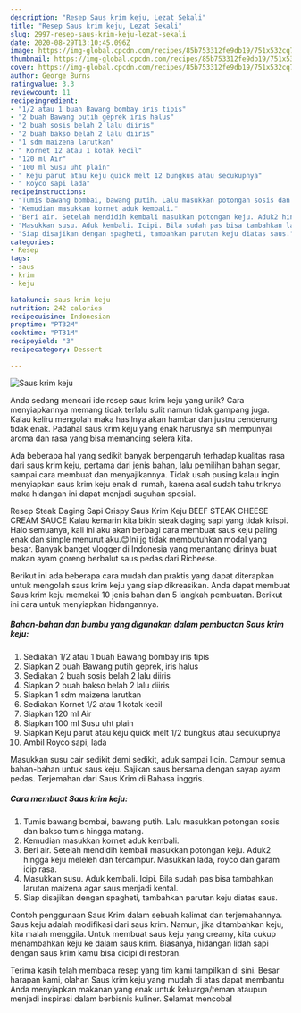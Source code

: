 ```yaml
---
description: "Resep Saus krim keju, Lezat Sekali"
title: "Resep Saus krim keju, Lezat Sekali"
slug: 2997-resep-saus-krim-keju-lezat-sekali
date: 2020-08-29T13:10:45.096Z
image: https://img-global.cpcdn.com/recipes/85b753312fe9db19/751x532cq70/saus-krim-keju-foto-resep-utama.jpg
thumbnail: https://img-global.cpcdn.com/recipes/85b753312fe9db19/751x532cq70/saus-krim-keju-foto-resep-utama.jpg
cover: https://img-global.cpcdn.com/recipes/85b753312fe9db19/751x532cq70/saus-krim-keju-foto-resep-utama.jpg
author: George Burns
ratingvalue: 3.3
reviewcount: 11
recipeingredient:
- "1/2 atau 1 buah Bawang bombay iris tipis"
- "2 buah Bawang putih geprek iris halus"
- "2 buah sosis belah 2 lalu diiris"
- "2 buah bakso belah 2 lalu diiris"
- "1 sdm maizena larutkan"
- " Kornet 12 atau 1 kotak kecil"
- "120 ml Air"
- "100 ml Susu uht plain"
- " Keju parut atau keju quick melt 12 bungkus atau secukupnya"
- " Royco sapi lada"
recipeinstructions:
- "Tumis bawang bombai, bawang putih. Lalu masukkan potongan sosis dan bakso tumis hingga matang."
- "Kemudian masukkan kornet aduk kembali."
- "Beri air. Setelah mendidih kembali masukkan potongan keju. Aduk2 hingga keju meleleh dan tercampur. Masukkan lada, royco dan garam icip rasa."
- "Masukkan susu. Aduk kembali. Icipi. Bila sudah pas bisa tambahkan larutan maizena agar saus menjadi kental."
- "Siap disajikan dengan spagheti, tambahkan parutan keju diatas saus."
categories:
- Resep
tags:
- saus
- krim
- keju

katakunci: saus krim keju 
nutrition: 242 calories
recipecuisine: Indonesian
preptime: "PT32M"
cooktime: "PT31M"
recipeyield: "3"
recipecategory: Dessert

---
```



![Saus krim keju](https://img-global.cpcdn.com/recipes/85b753312fe9db19/751x532cq70/saus-krim-keju-foto-resep-utama.jpg)

Anda sedang mencari ide resep saus krim keju yang unik? Cara menyiapkannya memang tidak terlalu sulit namun tidak gampang juga. Kalau keliru mengolah maka hasilnya akan hambar dan justru cenderung tidak enak. Padahal saus krim keju yang enak harusnya sih mempunyai aroma dan rasa yang bisa memancing selera kita.

Ada beberapa hal yang sedikit banyak berpengaruh terhadap kualitas rasa dari saus krim keju, pertama dari jenis bahan, lalu pemilihan bahan segar, sampai cara membuat dan menyajikannya. Tidak usah pusing kalau ingin menyiapkan saus krim keju enak di rumah, karena asal sudah tahu triknya maka hidangan ini dapat menjadi suguhan spesial.

Resep Steak Daging Sapi Crispy Saus Krim Keju BEEF STEAK CHEESE CREAM SAUCE Kalau kemarin kita bikin steak daging sapi yang tidak krispi. Halo semuanya, kali ini aku akan berbagi cara membuat saus keju paling enak dan simple menurut aku.😊Ini jg tidak membutuhkan modal yang besar. Banyak banget vlogger di Indonesia yang menantang dirinya buat makan ayam goreng berbalut saus pedas dari Richeese.


Berikut ini ada beberapa cara mudah dan praktis yang dapat diterapkan untuk mengolah saus krim keju yang siap dikreasikan. Anda dapat membuat Saus krim keju memakai 10 jenis bahan dan 5 langkah pembuatan. Berikut ini cara untuk menyiapkan hidangannya.

<!--inarticleads1-->

##### Bahan-bahan dan bumbu yang digunakan dalam pembuatan Saus krim keju:

1. Sediakan 1/2 atau 1 buah Bawang bombay iris tipis
1. Siapkan 2 buah Bawang putih geprek, iris halus
1. Sediakan 2 buah sosis belah 2 lalu diiris
1. Siapkan 2 buah bakso belah 2 lalu diiris
1. Siapkan 1 sdm maizena larutkan
1. Sediakan  Kornet 1/2 atau 1 kotak kecil
1. Siapkan 120 ml Air
1. Siapkan 100 ml Susu uht plain
1. Siapkan  Keju parut atau keju quick melt 1/2 bungkus atau secukupnya
1. Ambil  Royco sapi, lada


Masukkan susu cair sedikit demi sedikit, aduk sampai licin. Campur semua bahan-bahan untuk saus keju. Sajikan saus bersama dengan sayap ayam pedas. Terjemahan dari Saus Krim di Bahasa inggris. 

<!--inarticleads2-->

##### Cara membuat Saus krim keju:

1. Tumis bawang bombai, bawang putih. Lalu masukkan potongan sosis dan bakso tumis hingga matang.
1. Kemudian masukkan kornet aduk kembali.
1. Beri air. Setelah mendidih kembali masukkan potongan keju. Aduk2 hingga keju meleleh dan tercampur. Masukkan lada, royco dan garam icip rasa.
1. Masukkan susu. Aduk kembali. Icipi. Bila sudah pas bisa tambahkan larutan maizena agar saus menjadi kental.
1. Siap disajikan dengan spagheti, tambahkan parutan keju diatas saus.


Contoh penggunaan Saus Krim dalam sebuah kalimat dan terjemahannya. Saus keju adalah modifikasi dari saus krim. Namun, jika ditambahkan keju, kita malah menggila. Untuk membuat saus keju yang creamy, kita cukup menambahkan keju ke dalam saus krim. Biasanya, hidangan lidah sapi dengan saus krim kamu bisa cicipi di restoran. 

Terima kasih telah membaca resep yang tim kami tampilkan di sini. Besar harapan kami, olahan Saus krim keju yang mudah di atas dapat membantu Anda menyiapkan makanan yang enak untuk keluarga/teman ataupun menjadi inspirasi dalam berbisnis kuliner. Selamat mencoba!
